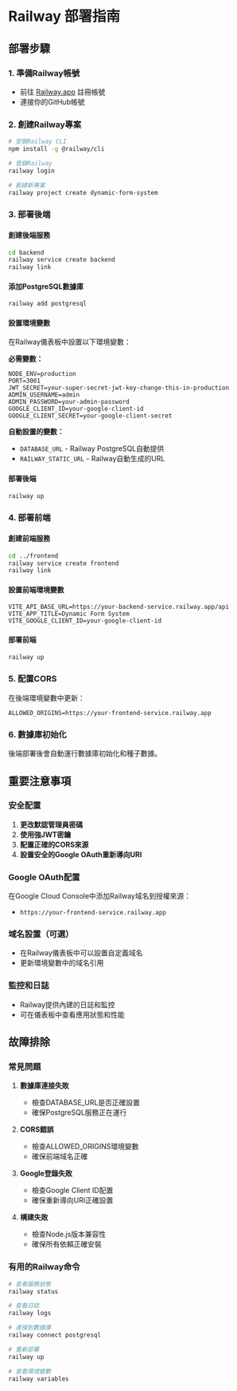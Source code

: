 # Railway 部署指南

## 部署步驟

### 1. 準備Railway帳號
- 前往 [Railway.app](https://railway.app) 註冊帳號
- 連接你的GitHub帳號

### 2. 創建Railway專案
```bash
# 安裝Railway CLI
npm install -g @railway/cli

# 登錄Railway
railway login

# 創建新專案
railway project create dynamic-form-system
```

### 3. 部署後端

#### 創建後端服務
```bash
cd backend
railway service create backend
railway link
```

#### 添加PostgreSQL數據庫
```bash
railway add postgresql
```

#### 設置環境變數
在Railway儀表板中設置以下環境變數：

**必需變數：**
```
NODE_ENV=production
PORT=3001
JWT_SECRET=your-super-secret-jwt-key-change-this-in-production
ADMIN_USERNAME=admin
ADMIN_PASSWORD=your-admin-password
GOOGLE_CLIENT_ID=your-google-client-id
GOOGLE_CLIENT_SECRET=your-google-client-secret
```

**自動設置的變數：**
- `DATABASE_URL` - Railway PostgreSQL自動提供
- `RAILWAY_STATIC_URL` - Railway自動生成的URL

#### 部署後端
```bash
railway up
```

### 4. 部署前端

#### 創建前端服務
```bash
cd ../frontend
railway service create frontend
railway link
```

#### 設置前端環境變數
```
VITE_API_BASE_URL=https://your-backend-service.railway.app/api
VITE_APP_TITLE=Dynamic Form System
VITE_GOOGLE_CLIENT_ID=your-google-client-id
```

#### 部署前端
```bash
railway up
```

### 5. 配置CORS

在後端環境變數中更新：
```
ALLOWED_ORIGINS=https://your-frontend-service.railway.app
```

### 6. 數據庫初始化

後端部署後會自動運行數據庫初始化和種子數據。

## 重要注意事項

### 安全配置
1. **更改默認管理員密碼**
2. **使用強JWT密鑰**
3. **配置正確的CORS來源**
4. **設置安全的Google OAuth重新導向URI**

### Google OAuth配置
在Google Cloud Console中添加Railway域名到授權來源：
- `https://your-frontend-service.railway.app`

### 域名設置（可選）
- 在Railway儀表板中可以設置自定義域名
- 更新環境變數中的域名引用

### 監控和日誌
- Railway提供內建的日誌和監控
- 可在儀表板中查看應用狀態和性能

## 故障排除

### 常見問題

1. **數據庫連接失敗**
   - 檢查DATABASE_URL是否正確設置
   - 確保PostgreSQL服務正在運行

2. **CORS錯誤**
   - 檢查ALLOWED_ORIGINS環境變數
   - 確保前端域名正確

3. **Google登錄失敗**
   - 檢查Google Client ID配置
   - 確保重新導向URI正確設置

4. **構建失敗**
   - 檢查Node.js版本兼容性
   - 確保所有依賴正確安裝

### 有用的Railway命令

```bash
# 查看服務狀態
railway status

# 查看日誌
railway logs

# 連接到數據庫
railway connect postgresql

# 重新部署
railway up

# 查看環境變數
railway variables
```